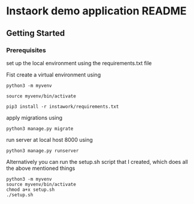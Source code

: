 # Instaork demo application README

## Getting Started

### Prerequisites

set up the local environment using the requirements.txt file

Fist create a virtual environment using

```
python3 -m myvenv
```

```
source myvenv/bin/activate
```

```
pip3 install -r instawork/requirements.txt
```

apply migrations using

```
python3 manage.py migrate
```

run server at local host 8000 using

```
python3 manage.py runserver
```

Alternatively you can run the setup.sh script that I created, which does all the above mentioned things

```
python3 -m myvenv
source myvenv/bin/activate
chmod a+x setup.sh
./setup.sh
```
